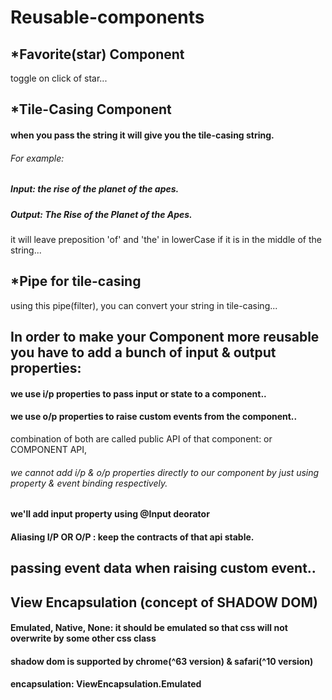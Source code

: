 # Reusable-components

## *Favorite(star) Component
   toggle on click of star...

## *Tile-Casing Component
#### when you pass the string it will give you the tile-casing string.
###### For example:
##### Input: the rise of the planet of the apes.
##### Output: The Rise of the Planet of the Apes.

it will leave preposition 'of' and 'the' in lowerCase if it is in the middle of the string...

## *Pipe for tile-casing

using this pipe(filter), you can convert your string in tile-casing...

## In order to make your Component more reusable you have to add a bunch of input & output properties:

#### we use i/p properties to pass input or state to a component..
#### we use o/p properties to raise custom events from the component..

combination of both are called public API of that component: or COMPONENT API,

###### we cannot add i/p & o/p properties directly to our component by just using property & event binding respectively.

#### we'll add input property using @Input deorator

#### Aliasing I/P OR O/P : keep the contracts of that api stable.

## passing event data when raising custom event..

## View Encapsulation (concept of SHADOW DOM)

#### Emulated, Native, None: it should be emulated so that css will not overwrite by some other css class
#### shadow dom is supported by chrome(^63 version) & safari(^10 version)
#### encapsulation: ViewEncapsulation.Emulated





